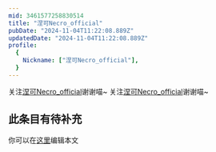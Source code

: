 ```yaml
---
mid: 3461577258830514
title: "涅可Necro_official"
pubDate: "2024-11-04T11:22:08.889Z"
updatedDate: "2024-11-04T11:22:08.889Z"
profile:
  {
    Nickname: ["涅可Necro_official"],
  }
---
```


关注[涅可Necro_official](https://space.bilibili.com/3461577258830514)谢谢喵~ 关注[涅可Necro_official](https://space.bilibili.com/3461577258830514)谢谢喵~

## 此条目有待补充
你可以在[这里](https://github.com/Yuhanawa/VTuber.ICU-Content/edit/master/v/涅可Necro_official/index.md)编辑本文
